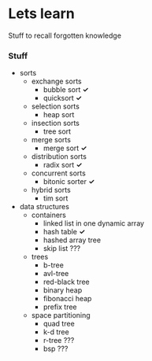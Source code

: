 # Lets learn

Stuff to recall forgotten knowledge

### Stuff

- sorts
	- exchange sorts
		- bubble sort **✓**
		- quicksort **✓**
	- selection sorts
		- heap sort
	- insection sorts
		- tree sort
	- merge sorts
		- merge sort **✓**
	- distribution sorts
		- radix sort **✓**
	- concurrent sorts
		- bitonic sorter **✓**
	- hybrid sorts
		- tim sort
- data structures
	- containers
		- linked list in one dynamic array
		- hash table **✓**
		- hashed array tree
		- skip list ???
	- trees
		- b-tree
		- avl-tree
		- red-black tree
		- binary heap
		- fibonacci heap
		- prefix tree
	- space partitioning
		- quad tree
		- k-d tree
		- r-tree ???
		- bsp ???
